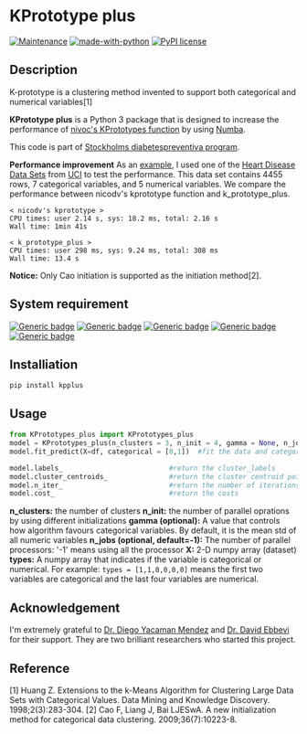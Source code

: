 # KPrototype plus
[![Maintenance](https://img.shields.io/badge/Maintained%3F-yes-green.svg)](https://GitHub.com/Naereen/StrapDown.js/graphs/commit-activity) [![made-with-python](https://img.shields.io/badge/Made%20with-Python-1f425f.svg)](https://www.python.org/) [![PyPI license](https://img.shields.io/pypi/l/ansicolortags.svg)](https://pypi.python.org/pypi/ansicolortags/)

## Description

K-prototype is a clustering method invented to support both categorical and numerical variables[1]

**KPrototype plus** is a Python 3 package that is designed to increase the performance of [nivoc's KPrototypes function](https://github.com/nicodv/kmodes) by using [Numba](http://numba.pydata.org/).

This code is part of [Stockholms diabetespreventiva program](https://www.folkhalsoguiden.se/amnesomraden1/analys-och-kartlaggning/sdpp/).

**Performance improvement**
As an [example](example/example.ipynb), I used one of the [Heart Disease Data Sets](https://archive.ics.uci.edu/ml/datasets/Heart+Disease) from [UCI](https://archive.ics.uci.edu/ml/index.php) to test the performance.
This data set contains 4455 rows, 7 categorical variables, and 5 numerical variables.
We compare the performance between nicodv's kprototype function and k_prototype_plus.

~~~~
< nicodv's kprototype >
CPU times: user 2.14 s, sys: 18.2 ms, total: 2.16 s
Wall time: 1min 41s
~~~~
~~~~
< k_prototype_plus >
CPU times: user 298 ms, sys: 9.24 ms, total: 308 ms
Wall time: 13.4 s
~~~~

**Notice:** Only Cao initiation is supported as the initiation method[2].

## System requirement
[![Generic badge](https://img.shields.io/badge/Python-3.7.1-green.svg)](https://www.python.org/) [![Generic badge](https://img.shields.io/badge/Pandas-0.25.3-green.svg)](https://pandas.pydata.org/) [![Generic badge](https://img.shields.io/badge/Numpy-1.17.0-green.svg)](https://numpy.org/) [![Generic badge](https://img.shields.io/badge/Joblib-0.13.2-green.svg)](https://joblib.readthedocs.io/en/latest/) [![Generic badge](https://img.shields.io/badge/Numba-0.45.1-green.svg)](http://numba.pydata.org/)

## Installiation

```
pip install kpplus
```

## Usage
```python
from KPrototypes_plus import KPrototypes_plus
model = KPrototypes_plus(n_clusters = 3, n_init = 4, gamma = None, n_jobs = -1)  #initialize the model
model.fit_predict(X=df, categorical = [0,1])  #fit the data and categorical into the mdoel

model.labels_                          #return the cluster_labels
model.cluster_centroids_               #return the cluster centroid points(prototypes)
model.n_iter_                          #return the number of iterations
model.cost_                            #return the costs
```
**n_clusters:** the number of clusters
**n_init:** the number of parallel oprations by using different initializations
**gamma (optional):** A value that controls how algorithm favours categorical variables. 
By default, it is the mean std of all numeric variables
**n_jobs (optional, default=-1):** The number of parallel processors:
'-1' means using all the processor
**X:** 2-D numpy array (dataset)
**types:** A numpy array that indicates if the variable is categorical or numerical.
For example: ```types = [1,1,0,0,0,0]``` means the first two variables are categorical and the last four variables are numerical.

## Acknowledgement
I'm extremely grateful to [Dr. Diego Yacaman Mendez](https://staff.ki.se/people/dieyac?_ga=2.70810192.1199119869.1588953123-1873461028.1579027503) and [Dr. David Ebbevi](https://www.linkedin.com/in/debbevi/?originalSubdomain=se) for their support. They are two brilliant researchers who started this project.

## Reference
[1] Huang Z. Extensions to the k-Means Algorithm for Clustering Large Data Sets with Categorical Values. Data Mining and Knowledge Discovery. 1998;2(3):283-304.
[2] Cao F, Liang J, Bai LJESwA. A new initialization method for categorical data clustering. 2009;36(7):10223-8.
